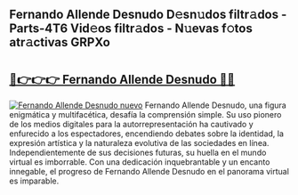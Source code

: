 ## Fernando Allende Desnudo D𝚎sn𝚞dos filtr𝚊dos - Parts-4T6 Vid𝚎os filtr𝚊dos - N𝚞evas f𝚘tos atr𝚊ctivas GRPXo

# <h2><a href="http://mbcpkp.tromn.icu/?c=Fernando+Allende+Desnudo">🔗👉👉👉 Fernando Allende Desnudo 🔗🔗</a></h2>

[![Fernando Allende Desnudo nuevo](https://i.imgur.com/pEAQMta.gif)](http://mbcpkp.tromn.icu/?c=Fernando+Allende+Desnudo)
Fernando Allende Desnudo, una figura enigmática y multifacética, desafía la comprensión simple. Su uso pionero de los medios digitales para la autorrepresentación ha cautivado y enfurecido a los espectadores, encendiendo debates sobre la identidad, la expresión artística y la naturaleza evolutiva de las sociedades en línea. Independientemente de sus decisiones futuras, su huella en el mundo virtual es imborrable. Con una dedicación inquebrantable y un encanto innegable, el progreso de Fernando Allende Desnudo en el panorama virtual es imparable.
